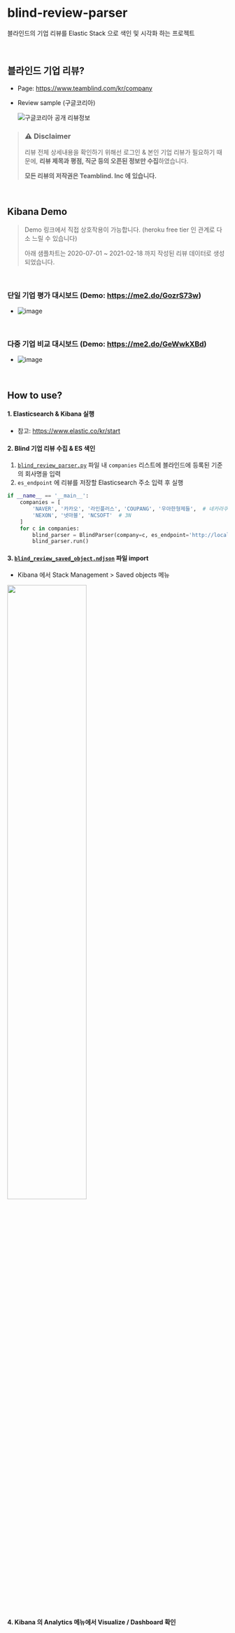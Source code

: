 # blind-review-parser
블라인드의 기업 리뷰를 Elastic Stack 으로 색인 및 시각화 하는 프로젝트


<br>

## 블라인드 기업 리뷰?
- Page: https://www.teamblind.com/kr/company
- Review sample (구글코리아)

    ![구글코리아 공개 리뷰정보](https://user-images.githubusercontent.com/20942871/107968678-01544200-6ff2-11eb-88b9-2c2c65afb387.png)


>### ⚠ Disclaimer
>리뷰 전체 상세내용을 확인하기 위해선 로그인 & 본인 기업 리뷰가 필요하기 때문에, **리뷰 제목과 평점, 직군 등의 오픈된 정보만 수집**하였습니다.
>
>**모든 리뷰의 저작권은 Teamblind. Inc 에 있습니다.**


<br>

## Kibana Demo

>Demo 링크에서 직접 상호작용이 가능합니다. (heroku free tier 인 관계로 다소 느릴 수 있습니다)
>
>아래 샘플차트는 2020-07-01 ~ 2021-02-18 까지 작성된 리뷰 데이터로 생성되었습니다.

<br>

### 단일 기업 평가 대시보드 (Demo: https://me2.do/GozrS73w)

- ![image](https://user-images.githubusercontent.com/20942871/108066754-1dfc8280-70a3-11eb-9af6-635d7a00aa2e.png)

<br>

### 다중 기업 비교 대시보드 (Demo: https://me2.do/GeWwkXBd)

- ![image](https://user-images.githubusercontent.com/20942871/108067699-84ce6b80-70a4-11eb-9ac7-2d0a8b23423c.png)


<br>

## How to use?

#### 1. Elasticsearch & Kibana 실행
- 참고: https://www.elastic.co/kr/start

#### 2. Blind 기업 리뷰 수집 & ES 색인

1. [`blind_review_parser.py`](https://github.com/occidere/blind-review-parser/blob/main/blind_review_parser.py) 파일 내 `companies` 리스트에 블라인드에 등록된 기준의 회사명을 입력
2. `es_endpoint` 에 리뷰를 저장할 Elasticsearch 주소 입력 후 실행

```python
if __name__ == '__main__':
    companies = [
        'NAVER', '카카오', '라인플러스', 'COUPANG', '우아한형제들',  # 네카라쿠배
        'NEXON', '넷마블', 'NCSOFT'  # 3N
    ]
    for c in companies:
        blind_parser = BlindParser(company=c, es_endpoint='http://localhost:9200')
        blind_parser.run()
```

#### 3. [`blind_review_saved_object.ndjson`](https://github.com/occidere/blind-review-parser/blob/main/blind_review_saved_object.ndjson) 파일 import
- Kibana 에서 Stack Management > Saved objects 메뉴
<img src="https://user-images.githubusercontent.com/20942871/108064772-7bdb9b00-70a0-11eb-839b-50fe0b018b49.png" width="60%" />

#### 4. Kibana 의 Analytics 메뉴에서 Visualize / Dashboard 확인
